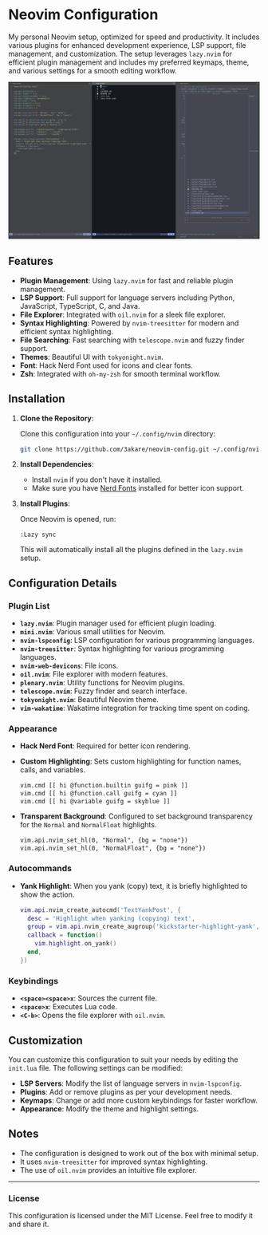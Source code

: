 # Neovim Configuration
My personal Neovim setup, optimized for speed and productivity. It includes various plugins for enhanced development experience, LSP support, file management, and customization. The setup leverages `lazy.nvim` for efficient plugin management and includes my preferred keymaps, theme, and various settings for a smooth editing workflow.

![Neovim Setup Screenshot](/nvim.png)

## Features
- **Plugin Management**: Using `lazy.nvim` for fast and reliable plugin management.
- **LSP Support**: Full support for language servers including Python, JavaScript, TypeScript, C, and Java.
- **File Explorer**: Integrated with `oil.nvim` for a sleek file explorer.
- **Syntax Highlighting**: Powered by `nvim-treesitter` for modern and efficient syntax highlighting.
- **File Searching**: Fast searching with `telescope.nvim` and fuzzy finder support.
- **Themes**: Beautiful UI with `tokyonight.nvim`.
- **Font**: Hack Nerd Font used for icons and clear fonts.
- **Zsh**: Integrated with `oh-my-zsh` for smooth terminal workflow.

## Installation

1. **Clone the Repository**:

   Clone this configuration into your `~/.config/nvim` directory:

   ```bash
   git clone https://github.com/3akare/neovim-config.git ~/.config/nvim
   ```

2. **Install Dependencies**:

   - Install `nvim` if you don't have it installed.
   - Make sure you have [Nerd Fonts](https://www.nerdfonts.com/) installed for better icon support.

3. **Install Plugins**:

   Once Neovim is opened, run:

   ```vim
   :Lazy sync
   ```

   This will automatically install all the plugins defined in the `lazy.nvim` setup.
## Configuration Details

### Plugin List
- **`lazy.nvim`**: Plugin manager used for efficient plugin loading.
- **`mini.nvim`**: Various small utilities for Neovim.
- **`nvim-lspconfig`**: LSP configuration for various programming languages.
- **`nvim-treesitter`**: Syntax highlighting for various programming languages.
- **`nvim-web-devicons`**: File icons.
- **`oil.nvim`**: File explorer with modern features.
- **`plenary.nvim`**: Utility functions for Neovim plugins.
- **`telescope.nvim`**: Fuzzy finder and search interface.
- **`tokyonight.nvim`**: Beautiful Neovim theme.
- **`vim-wakatime`**: Wakatime integration for tracking time spent on coding.

### Appearance
- **Hack Nerd Font**: Required for better icon rendering.
- **Custom Highlighting**: Sets custom highlighting for function names, calls, and variables.
  
  ```vim
  vim.cmd [[ hi @function.builtin guifg = pink ]]
  vim.cmd [[ hi @function.call guifg = cyan ]]
  vim.cmd [[ hi @variable guifg = skyblue ]]
  ```

- **Transparent Background**: Configured to set background transparency for the `Normal` and `NormalFloat` highlights.

  ```vim
  vim.api.nvim_set_hl(0, "Normal", {bg = "none"})
  vim.api.nvim_set_hl(0, "NormalFloat", {bg = "none"})
  ```

### Autocommands
- **Yank Highlight**: When you yank (copy) text, it is briefly highlighted to show the action.

  ```lua
  vim.api.nvim_create_autocmd('TextYankPost', {
    desc = 'Highlight when yanking (copying) text',
    group = vim.api.nvim_create_augroup('kickstarter-highlight-yank', { clear = true }),
    callback = function()
      vim.highlight.on_yank()
    end,
  })
  ```

### Keybindings

- **`<space><space>x`**: Sources the current file.
- **`<space>x`**: Executes Lua code.
- **`<C-b>`**: Opens the file explorer with `oil.nvim`.

## Customization

You can customize this configuration to suit your needs by editing the `init.lua` file. The following settings can be modified:

- **LSP Servers**: Modify the list of language servers in `nvim-lspconfig`.
- **Plugins**: Add or remove plugins as per your development needs.
- **Keymaps**: Change or add more custom keybindings for faster workflow.
- **Appearance**: Modify the theme and highlight settings.

## Notes

- The configuration is designed to work out of the box with minimal setup.
- It uses `nvim-treesitter` for improved syntax highlighting.
- The use of `oil.nvim` provides an intuitive file explorer.
  
---

### License

This configuration is licensed under the MIT License. Feel free to modify it and share it.
